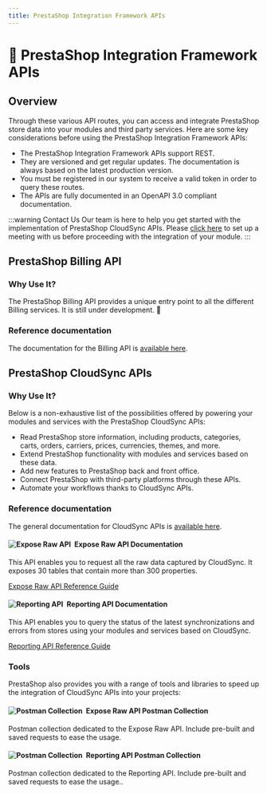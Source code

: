 ```yaml
---
title: PrestaShop Integration Framework APIs
---
```


# :electric_plug: PrestaShop Integration Framework APIs

## Overview

Through these various API routes, you can access and integrate PrestaShop store data into your modules and third party services. Here are some key considerations before using the PrestaShop Integration Framework APIs:

- The PrestaShop Integration Framework APIs support REST.
- They are versioned and get regular updates. The documentation is always based on the latest production version.
- You must be registered in our system to receive a valid token in order to query these routes.
- The APIs are fully documented in an OpenAPI 3.0 compliant documentation.

:::warning Contact Us
Our team is here to help you get started with the implementation of PrestaShop CloudSync APIs. Please [click here](https://meetings.hubspot.com/esteban-martin3/prestashop-new-framework-integration-meeting) to set up a meeting with us before proceeding with the integration of your module.
:::

## PrestaShop Billing API

### Why Use It?

The PrestaShop Billing API provides a unique entry point to all the different Billing services. It is still under development. :construction:

### Reference documentation

The documentation for the Billing API is [available here](https://prestashop-billing.stoplight.io/docs/api-gateway/4edcc51b01cc4-api-gateway-billing).

## PrestaShop CloudSync APIs

### Why Use It?

Below is a non-exhaustive list of the possibilities offered by powering your modules and services with the PrestaShop CloudSync APIs:

- Read PrestaShop store information, including products, categories, carts, orders, carriers, prices, currencies, themes, and more.
- Extend PrestaShop functionality with modules and services based on these data.
- Add new features to PrestaShop back and front office.
- Connect PrestaShop with third-party platforms through these APIs.
- Automate your workflows thanks to CloudSync APIs.

### Reference documentation

The general documentation for CloudSync APIs is [available here](https://docs.cloudsync.prestashop.com/). 

#### ![Expose Raw API](/assets/images/cloudsync/cloudsync-expose-raw-api.png)&ensp;Expose Raw API Documentation

This API enables you to request all the raw data captured by CloudSync. It exposes 30 tables that contain more than 300 properties.

[Expose Raw API Reference Guide](https://docs.cloudsync.prestashop.com/api-doc/expose-raw-api#/)

#### ![Reporting API](/assets/images/cloudsync/cloudsync-reporting-api.png)&ensp;Reporting API Documentation

This API enables you to query the status of the latest synchronizations and errors from stores using your modules and services based on CloudSync.

[Reporting API Reference Guide](https://docs.cloudsync.prestashop.com/api-doc/reporting-api#/)

### Tools
PrestaShop also provides you with a range of tools and libraries to speed up the integration of CloudSync APIs into your projects:

#### ![Postman Collection](/assets/images/cloudsync/cloudsync-postman-collection.png)&ensp;Expose Raw API Postman Collection

Postman collection dedicated to the Expose Raw API. Include pre-built and saved requests to ease the usage.

<!--- Link to add when available --->

#### ![Postman Collection](/assets/images/cloudsync/cloudsync-postman-collection.png)&ensp;Reporting API Postman Collection

Postman collection dedicated to the Reporting API. Include pre-built and saved requests to ease the usage..

<!--- Link to add when available --->

